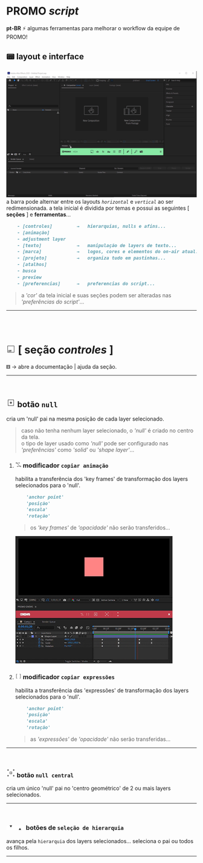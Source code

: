 
# PROMO *script*

**pt-BR** ⚡ algumas ferramentas para melhorar o workflow da equipe de PROMO!

## 📟 layout e interface

![menu](/images/gifs//layout.gif)
a barra pode alternar entre os layouts *`horizontal`* e *`vertical`* ao ser redimensionada.
a tela inicial é dividida por temas e possui as seguintes [ **seções** ] e **ferramentas**...

```markdown
    - [controles]         →   hierarquias, nulls e afins...
    - [animação]
    - adjustment layer
    - [texto]             →   manipulação de layers de texto...
    - [marca]             →   logos, cores e elementos do on-air atual...
    - [projeto]           →   organiza tudo em pastinhas...
    - [atalhos]
    - busca
    - preview
    - [preferencias]      →   preferencias do script...
```

> a *'cor'* da tela inicial e suas seções podem ser alteradas nas *'preferências do script'*...
---

<br /><br />

# ![ctrl icon](/images/icons/0%20-%20menu/ctrlIcon%20dark.png) [ seção *controles* ]

![info](/images/icons/general/infoIcon%20dark.png) → abre a documentação | ajuda da seção.

---
<br />

## ![null btn](/images/icons/1%20-%20controls/nullIcon%20dark.png) botão **`null`**

cria um 'null' pai na mesma posição de cada layer selecionado.

> caso não tenha nenhum layer selecionado, o *'null'* é criado no centro da tela.\
> o tipo de layer usado como *'null'* pode ser configurado nas *'preferências'* como *'solid'* ou *'shape layer'*...

1. ### ![copy animation tg](/images/icons/general/toggles/aniToggleIcon%20dark.png) modificador **`copiar animação`**

    habilita a transferência dos 'key frames' de transformação dos layers selecionados para o 'null'.

    ```markdown
        'anchor point'
        'posição'
        'escala'
        'rotação'
    ```

    > os *'key frames'* de *'opacidade'* não serão transferidos...

    ![copy animation ex](/images/gifs/copy-animation.gif)

2. ### ![expression](/images/icons/general/toggles/expToggleIcon%20dark.png) modificador **`copiar expressões`**

    habilita a transferência das 'expressões' de transformação dos layers selecionados para o 'null'.

    ```markdown
        'anchor point'
        'posição'
        'escala'
        'rotação'
    ```

    > as *'expressões'* de *'opacidade'* não serão transferidas...
<!-- [ ] ex: copiar expressões -->
---
<br />

### ![central null btn](/images/icons/1%20-%20controls/nullCenter%20dark.png) botão **`null central`**

cria um único 'null' pai no 'centro geométrico' de 2 ou mais layers selecionados.

---
<br />

### ![down btn](/images/icons/general/downIcon%20dark.png)![up btn](/images/icons/general/upIcon%20dark.png) botões de **`seleção de hierarquia`**

avança pela `hierarquia` dos layers selecionados... seleciona o pai ou todos os filhos.

<!-- [ ] ex: seleção de hierarquia -->
---

<br /><br />

